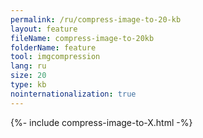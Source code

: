 ```yaml
---
permalink: /ru/compress-image-to-20-kb
layout: feature
fileName: compress-image-to-20kb
folderName: feature
tool: imgcompression
lang: ru
size: 20
type: kb
nointernationalization: true
---
```

{%- include compress-image-to-X.html -%}
      